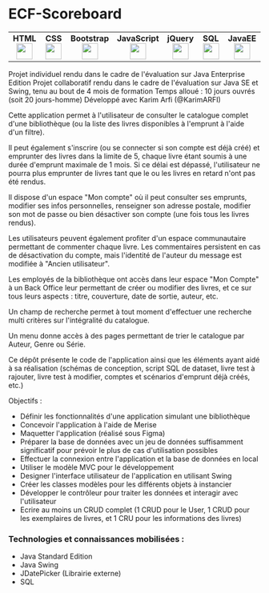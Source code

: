 # ECF-Scoreboard
<table>
    <tbody>
        <tr valign="top">
            <td width="80px" align="center">
            <span><strong>HTML</strong></span><br>
            <img height="32px" src="https://cdn.jsdelivr.net/gh/devicons/devicon/icons/html5/html5-original.svg">
            </td>
            <td width="80px" align="center">
            <span><strong>CSS</strong></span><br>
            <img height="32px" src="https://cdn.jsdelivr.net/gh/devicons/devicon/icons/css3/css3-original.svg">
            </td>
            <td width="80px" align="center">
            <span><strong>Bootstrap</strong></span><br>
            <img height="32px" src="https://cdn.jsdelivr.net/gh/devicons/devicon/icons/bootstrap/bootstrap-original.svg">
            </td>
            <td width="80px" align="center">
            <span><strong>JavaScript</strong></span><br>
            <img height="32px" src="https://cdn.jsdelivr.net/gh/devicons/devicon/icons/javascript/javascript-original.svg">
            </td>
            <td width="80px" align="center">
            <span><strong>jQuery</strong></span><br>
            <img height="32px" src="https://cdn.jsdelivr.net/gh/devicons/devicon/icons/jquery/jquery-original.svg">
            </td>
            <td width="80px" align="center">
            <span><strong>SQL</strong></span><br>
            <img height="32px" src="https://cdn-icons-png.flaticon.com/512/337/337953.png">
            </td>
            <td width="80px" align="center">
            <span><strong>JavaEE</strong></span><br>
            <img height="32px" src="https://images.app.goo.gl/94kNUm1RyVT8FprA7">
            </td>
        </tr>
    </tbody>
</table>

Projet individuel rendu dans le cadre de l'évaluation sur Java Enterprise Edition
Projet collaboratif rendu dans le cadre de l'évaluation sur Java SE et Swing, tenu au bout de 4 mois de formation
Temps alloué : 10 jours ouvrés (soit 20 jours-homme)
Développé avec Karim Arfi (@KarimARFI)

Cette application permet à l'utilisateur de consulter le catalogue complet d'une bibliothèque (ou la liste des livres disponibles à l'emprunt à l'aide d'un filtre).

Il peut également s'inscrire (ou se connecter si son compte est déjà créé) et emprunter des livres dans la limite de 5, chaque livre étant soumis à une durée d'emprunt maximale de 1 mois. Si ce délai est dépassé, l'utilisateur ne pourra plus emprunter de livres tant que le ou les livres en retard n'ont pas été rendus.

Il dispose d'un espace "Mon compte" où il peut consulter ses emprunts, modifier ses infos personnelles, renseigner son adresse postale, modifier son mot de passe ou bien désactiver son compte (une fois tous les livres rendus).

Les utilisateurs peuvent également profiter d'un espace communautaire permettant de commenter chaque livre. Les commentaires persistent en cas de désactivation du compte, mais l'identité de l'auteur du message est modifiée à "Ancien utilisateur".

Les employés de la bibliothèque ont accès dans leur espace "Mon Compte" à un Back Office leur permettant de créer ou modifier des livres, et ce sur tous leurs aspects : titre, couverture, date de sortie, auteur, etc.

Un champ de recherche permet à tout moment d'effectuer une recherche multi critères sur l'intégralité du catalogue.

Un menu donne accès à des pages permettant de trier le catalogue par Auteur, Genre ou Série.

Ce dépôt présente le code de l'application ainsi que les éléments ayant aidé à sa réalisation (schémas de conception, script SQL de dataset, livre test à rajouter, livre test à modifier, comptes et scénarios d'emprunt déjà créés, etc.)

Objectifs : 
- Définir les fonctionnalités d'une application simulant une bibliothèque
- Concevoir l'application à l'aide de Merise
- Maquetter l'application (réalisé sous Figma)
- Préparer la base de données avec un jeu de données suffisamment significatif pour prévoir le plus de cas d'utilisation possibles
- Effectuer la connexion entre l'application et la base de données en local
- Utiliser le modèle MVC pour le développement
- Designer l'interface utilisateur de l'application en utilisant Swing
- Créer les classes modèles pour les différents objets à instancier
- Développer le contrôleur pour traiter les données et interagir avec l'utilisateur
- Ecrire au moins un CRUD complet (1 CRUD pour le User, 1 CRUD pour les exemplaires de livres, et 1 CRU pour les informations des livres)

<h3>Technologies et connaissances mobilisées :</h3>

- Java Standard Edition
- Java Swing
- JDatePicker (Librairie externe)
- SQL

